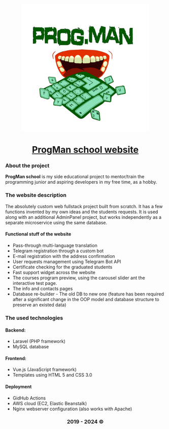 <p align="center">
<a href="https://progman.site" target="_blank">
<img src="https://raw.githubusercontent.com/Progman-school/public_art/main/PNG/progman_logo__green_shine.png" width="400" alt="Laravel Logo">
</a>
<a href="https://progman.site" target="_blank">
<h1 align="center">ProgMan school website</h1>
</a>
</p>

### About the project 
**ProgMan school** is my side educational project to mentor/train the programming junior and aspiring developers in my free time, as a hobby.

### The website description
The absolutely custom web fullstack project built from scratch. It has a few functions invented by my own ideas and the students requests.
It is used along with an additional AdminPanel project, but works independently as a separate microservice using the same database.

#### Functional stuff of the website
- Pass-through multi-language translation
- Telegram registration through a custom bot
- E-mail registration with the address confirmation
- User requests management using Telegram Bot API
- Certificate checking for the graduated students
- Fast support widget across the website
- The courses program preview, using the carousel slider ant the interactive test page.
- The info and contacts pages
- Database re-builder - The old DB to new one (feature has been required after a significant change in the OOP model and database structure to preserve an existed data)

### The used technologies
#### Backend:
- Laravel (PHP framework)
- MySQL database
#### Frontend:
- Vue.js (JavaScript framework)
- Templates using HTML 5 and CSS 3.0
#### Deployment
- GidHub Actions
- AWS cloud (EC2, Elastic Beanstalk)
- Nginx webserver configuration (also works with Apache)

<h3 align="center">2019 - 2024 ©</h3>
